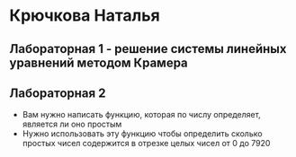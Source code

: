 # Крючкова Наталья
## Лабораторная 1 - решение системы линейных уравнений методом Крамера
## Лабораторная 2 
-  Вам нужно написать функцию, которая по числу определяет, является ли оно простым
-  Нужно использовать эту функцию чтобы определить сколько простых чисел содержится в отрезке целых чисел от 0 до 7920
